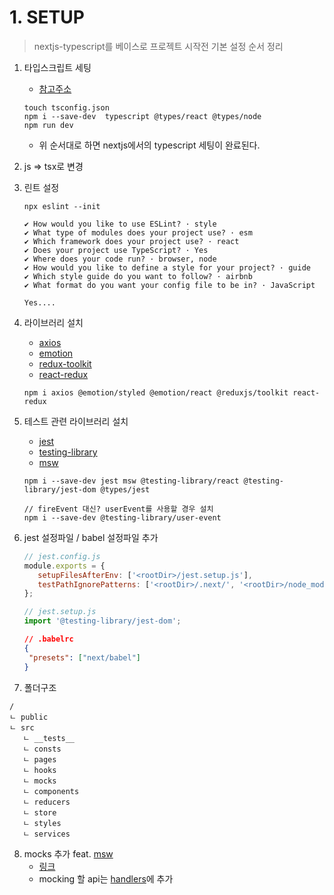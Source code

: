 # 1. SETUP
> nextjs-typescript를 베이스로 프로젝트 시작전 기본 설정 순서 정리

1. 타입스크립트 세팅 
    - [참고주소](https://nextjs.org/docs/basic-features/typescript)
    ```
    touch tsconfig.json
    npm i --save-dev  typescript @types/react @types/node
    npm run dev
    ```
   - 위 순서대로 하면 nextjs에서의 typescript 세팅이 완료된다.

2. js => tsx로 변경

3. 린트 설정
   ```
   npx eslint --init
   
   ✔ How would you like to use ESLint? · style
   ✔ What type of modules does your project use? · esm
   ✔ Which framework does your project use? · react
   ✔ Does your project use TypeScript? · Yes
   ✔ Where does your code run? · browser, node
   ✔ How would you like to define a style for your project? · guide
   ✔ Which style guide do you want to follow? · airbnb
   ✔ What format do you want your config file to be in? · JavaScript
   
   Yes....
   ```
   
4. 라이브러리 설치
   - [axios](https://github.com/axios/axios)
   - [emotion](https://emotion.sh/docs/@emotion/react)
   - [redux-toolkit](https://redux-toolkit.js.org/)
   - [react-redux](https://react-redux.js.org/)
   ```
   npm i axios @emotion/styled @emotion/react @reduxjs/toolkit react-redux
   ```

5. 테스트 관련 라이브러리 설치
   - [jest](https://jestjs.io/)
   - [testing-library](https://testing-library.com/)
   - [msw](https://mswjs.io/)
   ```
   npm i --save-dev jest msw @testing-library/react @testing-library/jest-dom @types/jest
   
   // fireEvent 대신? userEvent를 사용할 경우 설치
   npm i --save-dev @testing-library/user-event
   ```

6. jest 설정파일 / babel 설정파일 추가
   ```js
   // jest.config.js
   module.exports = {
      setupFilesAfterEnv: ['<rootDir>/jest.setup.js'],
      testPathIgnorePatterns: ['<rootDir>/.next/', '<rootDir>/node_modules/'],
   };
   
   // jest.setup.js
   import '@testing-library/jest-dom';
   ```
   ```json
   // .babelrc
   {
    "presets": ["next/babel"]
   }
   ```

7. 폴더구조
```
/
ㄴ public
ㄴ src
   ㄴ __tests__
   ㄴ consts
   ㄴ pages
   ㄴ hooks
   ㄴ mocks
   ㄴ components
   ㄴ reducers
   ㄴ store
   ㄴ styles
   ㄴ services
```

8. mocks 추가 feat. [msw](https://mswjs.io/)
   - [링크](./src/mocks)
   - mocking 할 api는 [handlers](./src/mocks/handlers)에 추가
